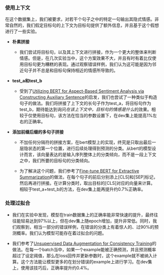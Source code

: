 ### 使用上下文

在这个数据集上，我们被要求，对若干个句子之中的特定一句输出其隐式情感。非常自然的，我们假定目标句的上下文为目标句提供了额外信息，并且基于这个假想进行了一些实验。

- **朴素拼接**

  + 我们尝试将目标句，以及其上下文进行拼接，作为一个更大的整体来判断情感。但是，在几次实验当中，这个方案效果不大，并且有时有着比仅使用目标句更为糟糕的表现。通过观察错误样例，我们认为这可能是因为邻近句子并不总是和目标句保持相近的情感所导致的。

- **test_a和test_b**

  + 受到了[Utilizing BERT for Aspect-Based Sentiment Analysis via Constructing Auxiliary Sentence](https://www.aclweb.org/anthology/N19-1035)的启发，我们也尝试了一种类似于构造句子的做法。我们将拼接了上下文的长句子作为test_a，将目标句作为test_b，期待能达到询问*在该上下文中，目标句的情感是什么*的效果。相较于仅使用目标句，该方法在恰当的参数设置下，在dev集上能提高1%左右的正确率。

- **添加前缀后缀的多句子拼接**

  + 不加任何分隔符的拼接方案，在bert模型上的实现，终究是只取出最后一层隐状态的第一个位置，进行后续处理得到预测的分类。从bert的模型设计而言，该向量表达的是输入序列整体上的分类倾向，而不是一段上下文之中，我们所要的目标句的分类倾向。

  + 为了解决这个问题，我们参考了[Fine-tune BERT for Extractive Summarization](https://arxiv.org/abs/1903.10318)的做法，在每个句子的前后分别添上\[CLS]和\[SEP]标记，然后再进行拼接。在计算分类时，取出目标的\[CLS]对应的向量来计算。相较于test_a+test_b的方法，在dev集上能再提升约0.7%正确率。

### 处理过拟合

- 我们在实验中发现，模型在train数据集上的正确率能非常快速的提升，最终往往能轻易达到97%以上，但在dev集上随epoch增加，提升非常低。同时，我们观察到，相当一部分的错误样例，在错误的分类上有着惊人的、过90%的预测概率。我们认为模型可能存在着过拟合的问题。

- 我们参考了[Unsupervised Data Augmentation for Consistency Training](https://arxiv.org/abs/1904.12848)的做法。在每一个batch当中，如果一个example能被正确预测，并且预测概率超过了设定阈值，那么在loss回传并更新参数时，这个example就不被纳入计算。这个方法能让模型更多的在划分错误的example上进行学习。在dev集上，使用该技巧后，正确率提升约0.4%。
